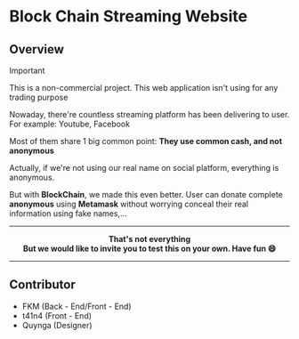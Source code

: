 # Block Chain Streaming Website

## Overview

> [!IMPORTANT]  
> This is a non-commercial project. This web application isn't using for any trading purpose

Nowaday, there're countless streaming platform has been delivering to user. For example: Youtube, Facebook

Most of them share 1 big common point: **They use common cash, and not anonymous**

Actually, if we're not using our real name on social platform, everything is anonymous.

But with **BlockChain**, we made this even better. User can donate complete **anonymous** using **Metamask**
without worrying conceal their real information using fake names,...


<hr>

**<div align="center">That's not everything</div>**
**<div align="center">But we would like to invite you to test this on your own. Have fun :smile:</div>**

<hr>

## Contributor

* FKM (Back - End/Front - End)
* t41n4 (Front - End)
* Quynga (Designer)

